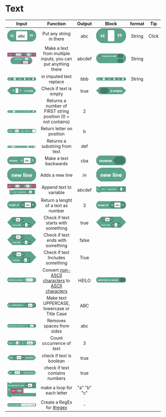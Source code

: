 # Text

|                                         Input                                         |                                                                     Function                                                                     |    Output   |                                     Block                                     | format |   Tip  |
| :-----------------------------------------------------------------------------------: | :----------------------------------------------------------------------------------------------------------------------------------------------: | :---------: | :---------------------------------------------------------------------------: | :----: | :----: |
|     <img src="../../.gitbook/assets/screenshot (46).png" alt="" data-size="line">     |                                                             Put any string in there                                                              |     abc     |    <img src="../../.gitbook/assets/screenshot.png" alt="" data-size="line">   | String | Click  |
|                    ![](<../../.gitbook/assets/screenshot (65).png>)                   |                                           Make a text from multiple inputs, you can put anything there                                           |    abcdef   |  <img src="../../.gitbook/assets/screenshot (1).png" alt="" data-size="line"> | String |        |
| <img src="../../.gitbook/assets/screenshot (47) (1).png" alt="" data-size="original"> |                                                              in imputed text replace                                                             |     bbb     |  <img src="../../.gitbook/assets/screenshot (2).png" alt="" data-size="line"> | String |        |
| <img src="../../.gitbook/assets/screenshot (51) (1).png" alt="" data-size="original"> |                                                               Check if text is empty                                                             |     true    |  <img src="../../.gitbook/assets/screenshot (3).png" alt="" data-size="line"> |        |        |
| <img src="../../.gitbook/assets/screenshot (61) (1).png" alt="" data-size="original"> |                                           Returns a number of FIRST string position (0 = not contains)                                           |      2      |                                                                               |        |        |
| <img src="../../.gitbook/assets/screenshot (62) (1).png" alt="" data-size="original"> |                                                             Return letter on position                                                            |      b      |                                                                               |        |        |
| <img src="../../.gitbook/assets/screenshot (63) (1).png" alt="" data-size="original"> |                                                           Returns a substring from text                                                          |     def     |                                                                               |        |        |
| <img src="../../.gitbook/assets/screenshot (48) (1).png" alt="" data-size="original"> |                                                               Make a text backwards                                                              |     cba     |  <img src="../../.gitbook/assets/screenshot (4).png" alt="" data-size="line"> |        |        |
|      <img src="../../.gitbook/assets/screenshot (5).png" alt="" data-size="line">     |                                                                  Adds a new line                                                                 |      /n     |  <img src="../../.gitbook/assets/screenshot (5).png" alt="" data-size="line"> |        |        |
| <img src="../../.gitbook/assets/screenshot (66) (1).png" alt="" data-size="original"> |                                                              Append text to variable                                                             |    abcdef   |  <img src="../../.gitbook/assets/screenshot (6).png" alt="" data-size="line"> |        |        |
|    <img src="../../.gitbook/assets/screenshot (7).png" alt="" data-size="original">   |                                                        Return a lenght of a text as number                                                       |      3      |  <img src="../../.gitbook/assets/screenshot (7).png" alt="" data-size="line"> |        |        |
|   <img src="../../.gitbook/assets/screenshot (10).png" alt="" data-size="original">   |                                                        Check if text starts with something                                                       |     true    | <img src="../../.gitbook/assets/screenshot (10).png" alt="" data-size="line"> |        |        |
|   <img src="../../.gitbook/assets/screenshot (45).png" alt="" data-size="original">   |                                                         Check if text ends with something                                                        |    false    |                                                                               |        |        |
|                  ![](<../../.gitbook/assets/screenshot (46) (1).png>)                 |                                                         Check if text Includes something                                                         |     True    |                                                                               |        |        |
| <img src="../../.gitbook/assets/screenshot (50) (2).png" alt="" data-size="original"> | Convert [non-ASCII characters](https://terpconnect.umd.edu/\~zben/Web/CharSet/htmlchars.html) to [ASCII characters](https://www.ascii-code.com/) |    HElLO    |  <img src="../../.gitbook/assets/screenshot (9).png" alt="" data-size="line"> |        |        |
|   <img src="../../.gitbook/assets/screenshot (54).png" alt="" data-size="original">   |                                                   Make text UPPERCASE, lowercase or Title Case                                                   |     ABC     |                                                                               |        |        |
|   <img src="../../.gitbook/assets/screenshot (55).png" alt="" data-size="original">   |                                                             Removes spaces from sides                                                            |     abc     |                                                                               |        |        |
| <img src="../../.gitbook/assets/screenshot (56) (1).png" alt="" data-size="original"> |                                                             Count occurrence of text                                                             |      3      |                                                                               |        |        |
|   <img src="../../.gitbook/assets/screenshot (57).png" alt="" data-size="original">   |                                                             check if text is boolean                                                             |     true    |                                                                               |        |        |
| <img src="../../.gitbook/assets/screenshot (58) (2).png" alt="" data-size="original"> |                                                          check if text contains numbers                                                          |     true    |                                                                               |        |        |
|                    ![](<../../.gitbook/assets/screenshot (59).png>)                   |                                                            make a loop for each letter                                                           | "a" "b" "c" |                                                                               |        |        |
|   <img src="../../.gitbook/assets/screenshot (44).png" alt="" data-size="original">   |                                        Create a RegEx for [#regex](../functions/lists.md#regex "mention")                                        |      -      |                                                                               |        |        |
